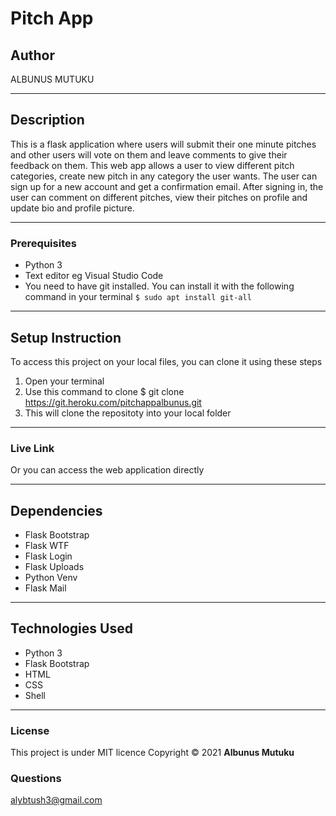 # Pitch App
## Author
ALBUNUS MUTUKU
*****
## Description
This is a flask application where users will submit their one minute pitches and other users will vote on them and leave comments to give their feedback on them.
This web app allows a user to view different pitch categories, create new pitch in any category the user wants. The user can sign up for a new account and get a confirmation email. After signing in, the user can comment on different pitches, view their pitches on profile and update bio and profile picture.

*****
### Prerequisites
* Python 3
* Text editor eg Visual Studio Code
* You need to have git installed. You can install it with the following command in your terminal
`$ sudo apt install git-all`
*****
## Setup Instruction
To access this project on your local files, you can clone it using these steps
1. Open your terminal
1. Use this command to clone $ git clone  https://git.heroku.com/pitchappalbunus.git
1. This will clone the repositoty into your local folder
*****
### Live Link
Or you can access the web application directly 
******
## Dependencies
* Flask Bootstrap
* Flask WTF
* Flask Login
* Flask Uploads
* Python Venv
* Flask Mail
*****
## Technologies Used
* Python 3
* Flask Bootstrap
* HTML
* CSS
* Shell
*****
### License
This project is under MIT licence 
Copyright &copy; 2021 **Albunus Mutuku**
### Questions
alybtush3@gmail.com
